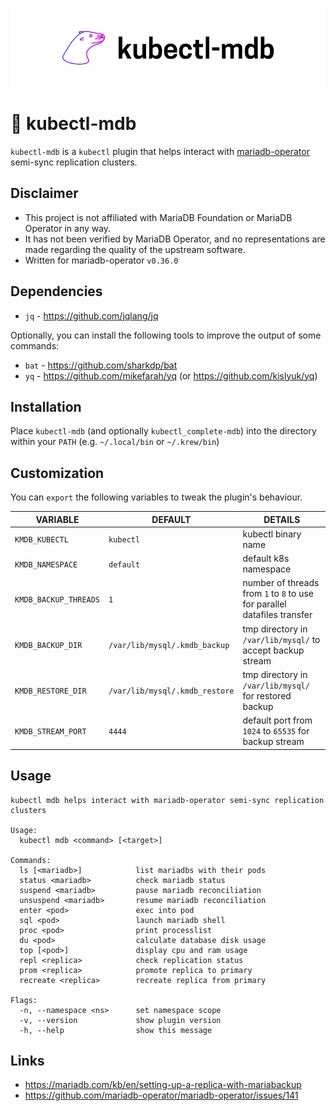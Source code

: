 ![kubectl-mdb project cover](img/cover.png)

# 🦭 kubectl-mdb

`kubectl-mdb` is a `kubectl` plugin that helps interact with [mariadb-operator](https://github.com/mariadb-operator) semi-sync replication clusters.

## Disclaimer

* This project is not affiliated with MariaDB Foundation or MariaDB Operator in any way.
* It has not been verified by MariaDB Operator, and no representations are made regarding the quality of the upstream software.
* Written for mariadb-operator `v0.36.0`

## Dependencies

* `jq` - https://github.com/jqlang/jq

Optionally, you can install the following tools to improve the output of some commands:

* `bat` - https://github.com/sharkdp/bat
* `yq` -  https://github.com/mikefarah/yq (or https://github.com/kislyuk/yq)

## Installation

Place `kubectl-mdb` (and optionally `kubectl_complete-mdb`) into the directory within your `PATH` (e.g. `~/.local/bin` or `~/.krew/bin`)

## Customization

You can `export` the following variables to tweak the plugin's behaviour.

| VARIABLE              | DEFAULT                        | DETAILS                                                                    |
|-----------------------|--------------------------------|----------------------------------------------------------------------------|
| `KMDB_KUBECTL`        | `kubectl`                      | kubectl binary name                                                        |
| `KMDB_NAMESPACE`      | `default`                      | default k8s namespace                                                      |
| `KMDB_BACKUP_THREADS` | `1`                            | number of threads from `1` to `8` to use for parallel datafiles transfer   |
| `KMDB_BACKUP_DIR`     | `/var/lib/mysql/.kmdb_backup`  | tmp directory in `/var/lib/mysql/` to accept backup stream                 |
| `KMDB_RESTORE_DIR`    | `/var/lib/mysql/.kmdb_restore` | tmp directory in `/var/lib/mysql/` for restored backup                     |
| `KMDB_STREAM_PORT`    | `4444`                         | default port from `1024` to `65535` for backup stream                      |

## Usage

```
kubectl mdb helps interact with mariadb-operator semi-sync replication clusters

Usage:
  kubectl mdb <command> [<target>]

Commands:
  ls [<mariadb>]            list mariadbs with their pods
  status <mariadb>          check mariadb status
  suspend <mariadb>         pause mariadb reconciliation
  unsuspend <mariadb>       resume mariadb reconciliation
  enter <pod>               exec into pod
  sql <pod>                 launch mariadb shell
  proc <pod>                print processlist
  du <pod>                  calculate database disk usage
  top [<pod>]               display cpu and ram usage
  repl <replica>            check replication status
  prom <replica>            promote replica to primary
  recreate <replica>        recreate replica from primary

Flags:
  -n, --namespace <ns>      set namespace scope
  -v, --version             show plugin version
  -h, --help                show this message
```

## Links

* https://mariadb.com/kb/en/setting-up-a-replica-with-mariabackup
* https://github.com/mariadb-operator/mariadb-operator/issues/141
